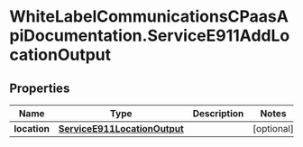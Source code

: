 # WhiteLabelCommunicationsCPaasApiDocumentation.ServiceE911AddLocationOutput

## Properties

Name | Type | Description | Notes
------------ | ------------- | ------------- | -------------
**location** | [**ServiceE911LocationOutput**](ServiceE911LocationOutput.md) |  | [optional] 


